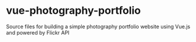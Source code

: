 # vue-photography-portfolio
Source files for building a simple photography portfolio website using Vue.js and powered by Flickr API

